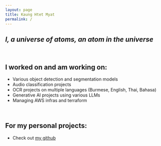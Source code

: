 ```yaml
---
layout: page
title: Kaung Htet Myat
permalink: /
---
```


*I, a universe of atoms, an atom in the universe*
---
<br>

## I worked on and am working on:
- Various object detection and segmentation models
- Audio classification projects
- OCR projects on multiple languages (Burmese, English, Thai, Bahasa)
- Generative AI projects using various LLMs
- Managing AWS infras and terraform
<br>

## For my personal projects:
- Check out [my github](https://github.com/kaung-htet-myat)
